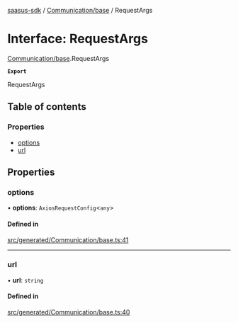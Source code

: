 [saasus-sdk](../README.md) / [Communication/base](../modules/Communication_base.md) / RequestArgs

# Interface: RequestArgs

[Communication/base](../modules/Communication_base.md).RequestArgs

**`Export`**

RequestArgs

## Table of contents

### Properties

- [options](Communication_base.RequestArgs.md#options)
- [url](Communication_base.RequestArgs.md#url)

## Properties

### options

• **options**: `AxiosRequestConfig`\<`any`\>

#### Defined in

[src/generated/Communication/base.ts:41](https://github.com/saasus-platform/saasus-sdk-javascript/blob/997c544/src/generated/Communication/base.ts#L41)

___

### url

• **url**: `string`

#### Defined in

[src/generated/Communication/base.ts:40](https://github.com/saasus-platform/saasus-sdk-javascript/blob/997c544/src/generated/Communication/base.ts#L40)
